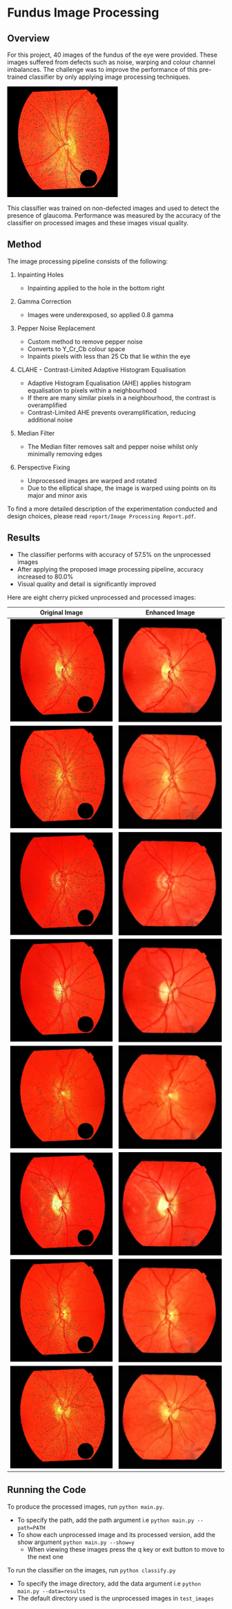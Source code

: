 # Fundus Image Processing
## Overview
For this project, 40 images of the fundus of the eye were provided. These images suffered from defects such as noise, warping and colour channel imbalances. The challenge was to improve the performance of this pre-trained classifier by only applying image processing techniques. 

![example unprocessed image](./test_images/im06-RET126OS.jpg)

This classifier was trained on non-defected images and used to detect the presence of glaucoma. Performance was measured by the accuracy of the classifier on processed images and these images visual quality.  


## Method
The image processing pipeline consists of the following:

1. Inpainting Holes
    * Inpainting applied to the hole in the bottom right 

2. Gamma Correction
    * Images were underexposed, so applied 0.8 gamma
3. Pepper Noise Replacement
    * Custom method to remove pepper noise
    * Converts to Y_Cr_Cb colour space
    * Inpaints pixels with less than 25 Cb that lie within the eye  
4. CLAHE - Contrast-Limited Adaptive Histogram Equalisation
    * Adaptive Histogram Equalisation (AHE) applies histogram equalisation to pixels within a neighbourhood
    * If there are many similar pixels in a neighbourhood, the contrast is overamplified
    * Contrast-Limited AHE prevents overamplification, reducing additional noise
5. Median Filter
    * The Median filter removes salt and pepper noise whilst only minimally removing edges
6. Perspective Fixing
    * Unprocessed images are warped and rotated
    * Due to the elliptical shape, the image is warped using points on its major and minor axis

To find a more detailed description of the experimentation conducted and design choices, please read `report/Image Processing Report.pdf`.





## Results
* The classifier performs with accuracy of 57.5% on the unprocessed images
* After applying the proposed image processing pipeline, accuracy increased to 80.0%
* Visual quality and detail is significantly improved

Here are eight cherry picked unprocessed and processed images:

| Original Image | Enhanced Image |
|----------------|----------------|
| ![Original Image 1](./test_images/im04-RET037OD.jpg) | ![Enhanced Image 1](./results/im04-RET037OD.jpg) |
| ![Original Image 2](./test_images/im08-RET130OD.jpg) | ![Enhanced Image 2](./results/im08-RET130OD.jpg) |
| ![Original Image 3](./test_images/im16-RET228OD.jpg) | ![Enhanced Image 3](./results/im16-RET228OD.jpg) |
| ![Original Image 4](./test_images/im18-RET255OD.jpg) | ![Enhanced Image 4](./results/im18-RET255OD.jpg) |
| ![Original Image 5](./test_images/im20-RET266OS.jpg) | ![Enhanced Image 5](./results/im20-RET266OS.jpg) |
| ![Original Image 6](./test_images/im33-RET072OD.jpg) | ![Enhanced Image 6](./results/im33-RET072OD.jpg) |
| ![Original Image 7](./test_images/im36-RET104OS.jpg) | ![Enhanced Image 7](./results/im36-RET104OS.jpg) |
| ![Original Image 8](./test_images/im40-RET264OD.jpg) | ![Enhanced Image 8](./results/im40-RET264OD.jpg) |


## Running the Code
To produce the processed images, run `python main.py`.
* To specify the path, add the path argument i.e `python main.py --path=PATH`
* To show each unprocessed image and its processed version, add the show argument `python main.py --show=y`
    * When viewing these images press the q key or exit button to move to the next one

To run the classifier on the images, run `python classify.py`
*   To specify the image directory, add the data argument i.e `python main.py --data=results`
* The default directory used is the unprocessed images in `test_images` 